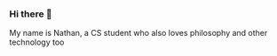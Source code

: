 ### Hi there 👋

My name is Nathan, a CS student who also loves philosophy and other technology too

<!--
**CUexter/CUexter** is a ✨ _special_ ✨ repository because its `README.md` (this file) appears on your GitHub profile.

Here are some ideas to get you started:

- 🔭 I’m currently working on my 3d printers and the statistics course...
- 🌱 I’m currently learning how to use freecad...
- 👯 I’m looking to collaborate on open source hardware projects...
- 🤔 I’m looking for help with any 3d printers upgrade...
-->
